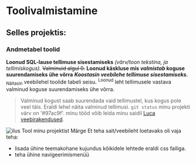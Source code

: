 # Toolivalmistamine
## Selles projektis:
### Andmetabel toolid
**Loonud SQL-lause tellimuse sisestamiseks**
*(värv/toon tekstina, ja tellimiskogus).*
~~Valminuid algul 0.~~
**Loonud käskluse mis _valmistab_ koguse suurendamiseks ühe võrra**
***Koostasin veebilehe tellimuse sisestamiseks.***
<sub>Näitasin</sub> veebilehel toolide tabeli seisu.
<sup>Loonud</sup> leht tellimusele vastava valminud koguse suurendamiseks ühe võrra.
>Valminud kogust saab suurendada vaid tellimustel,
kus kogus pole veel täis.
Eraldi lehel näita valminud tellimusi.
`git status`
minu projekti värv on '#97ac9f'.
minu tööd võib leida minu saidil [Luca veebirakendused](https://lucagluhhov22.thkit.ee/).

![ilus Tool minu projektist]([https://github.com/lkuca/Toolid-viimane-projekt/blob/main/Screenshot.png])
Märge
Et teha sait/veebileht loetavaks oli vaja teha:
+ lisada ühine teemakohane kujundus kõikidele lehtede eraldi css failiga.
+ teha ühine navigeerimismenüü
